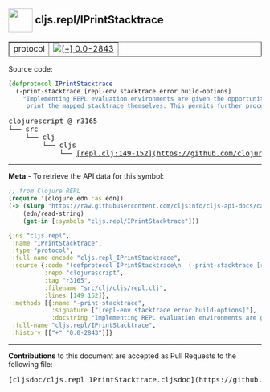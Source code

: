 ## <img width="48px" valign="middle" src="http://i.imgur.com/Hi20huC.png"> cljs.repl/IPrintStacktrace

 <table border="1">
<tr>

<td>protocol</td>
<td><a href="https://github.com/cljsinfo/cljs-api-docs/tree/0.0-2843"><img valign="middle" alt="[+] 0.0-2843" src="https://img.shields.io/badge/+-0.0--2843-lightgrey.svg"></a> </td>
</tr>
</table>






Source code:

```clj
(defprotocol IPrintStacktrace
  (-print-stacktrace [repl-env stacktrace error build-options]
    "Implementing REPL evaluation environments are given the opportunity to
     print the mapped stacktrace themselves. This permits further processing."))
```

 <pre>
clojurescript @ r3165
└── src
    └── clj
        └── cljs
            └── <ins>[repl.clj:149-152](https://github.com/clojure/clojurescript/blob/r3165/src/clj/cljs/repl.clj#L149-L152)</ins>
</pre>


---

__Meta__ - To retrieve the API data for this symbol:

```clj
;; from Clojure REPL
(require '[clojure.edn :as edn])
(-> (slurp "https://raw.githubusercontent.com/cljsinfo/cljs-api-docs/catalog/cljs-api.edn")
    (edn/read-string)
    (get-in [:symbols "cljs.repl/IPrintStacktrace"]))
```

```clj
{:ns "cljs.repl",
 :name "IPrintStacktrace",
 :type "protocol",
 :full-name-encode "cljs.repl_IPrintStacktrace",
 :source {:code "(defprotocol IPrintStacktrace\n  (-print-stacktrace [repl-env stacktrace error build-options]\n    \"Implementing REPL evaluation environments are given the opportunity to\n     print the mapped stacktrace themselves. This permits further processing.\"))",
          :repo "clojurescript",
          :tag "r3165",
          :filename "src/clj/cljs/repl.clj",
          :lines [149 152]},
 :methods [{:name "-print-stacktrace",
            :signature ["[repl-env stacktrace error build-options]"],
            :docstring "Implementing REPL evaluation environments are given the opportunity to\n     print the mapped stacktrace themselves. This permits further processing."}],
 :full-name "cljs.repl/IPrintStacktrace",
 :history [["+" "0.0-2843"]]}

```

---

__Contributions__ to this document are accepted as Pull Requests to the following file:

 <pre>
[cljsdoc/cljs.repl_IPrintStacktrace.cljsdoc](https://github.com/cljsinfo/cljs-api-docs/blob/master/cljsdoc/cljs.repl_IPrintStacktrace.cljsdoc)
</pre>


